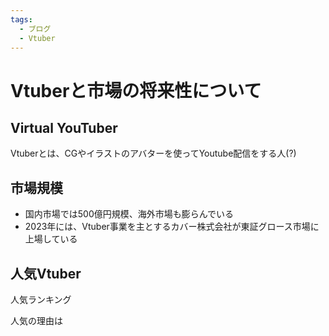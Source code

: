 ```yaml
---
tags:
  - ブログ
  - Vtuber
---
```


# Vtuberと市場の将来性について

## Virtual YouTuber

Vtuberとは、CGやイラストのアバターを使ってYoutube配信をする人(?)

## 市場規模

- 国内市場では500億円規模、海外市場も膨らんでいる
- 2023年には、Vtuber事業を主とするカバー株式会社が東証グロース市場に上場している

## 人気Vtuber

人気ランキング

人気の理由は



